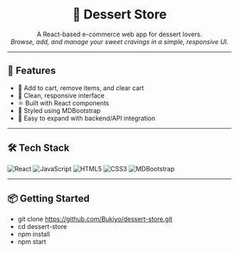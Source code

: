 <h1 align="center">🍰 Dessert Store</h1>

<p align="center">
  A React-based e-commerce web app for dessert lovers.
  <br/>
  <em>Browse, add, and manage your sweet cravings in a simple, responsive UI.</em>
</p>

---

## 🚀 Features

- 🧁 Add to cart, remove items, and clear cart
- 🎨 Clean, responsive interface
- ⚛️ Built with React components
- 🌈 Styled using MDBootstrap
- 🧪 Easy to expand with backend/API integration

---

## 🛠 Tech Stack

![React](https://img.shields.io/badge/-React-61DAFB?logo=react&logoColor=white&style=flat)
![JavaScript](https://img.shields.io/badge/-JavaScript-F7DF1E?logo=javascript&logoColor=black&style=flat)
![HTML5](https://img.shields.io/badge/-HTML5-E34F26?logo=html5&logoColor=white&style=flat)
![CSS3](https://img.shields.io/badge/-CSS3-1572B6?logo=css3&logoColor=white&style=flat)
![MDBootstrap](https://img.shields.io/badge/-MDBootstrap-0275d8?logo=bootstrap&logoColor=white&style=flat)

---

## 📦 Getting Started
- git clone https://github.com/Bukiyo/dessert-store.git
- cd dessert-store
- npm install
- npm start
